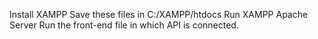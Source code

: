 Install XAMPP 
Save these files in C:/XAMPP/htdocs
Run XAMPP Apache Server
Run the front-end file in which API is connected.
